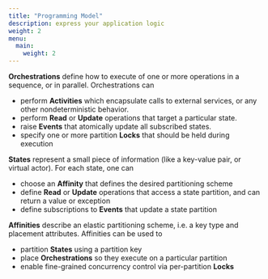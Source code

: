 ```yaml
---
title: "Programming Model"
description: express your application logic
weight: 2
menu:
  main: 
    weight: 2
---
```


**Orchestrations** define how to execute of one or more operations in a sequence, or in parallel. Orchestrations can

- perform **Activities** which encapsulate calls to external services, or any other nondeterministic behavior.
- perform **Read** or **Update** operations that target a particular state.
- raise **Events** that atomically update all subscribed states.
- specify one or more partition **Locks** that should be held during execution

**States** represent a small piece of information (like a key-value pair, or virtual actor). For each state, one can

- choose an **Affinity** that defines the desired partitioning scheme
- define **Read** or **Update** operations that access a state partition, and can return a value or exception
- define subscriptions to **Events** that update a state partition

**Affinities** describe an elastic partitioning scheme, i.e. a key type and placement attributes. Affinities can be used to

- partition **States** using a partition key
- place **Orchestrations** so they execute on a particular partition
- enable fine-grained concurrency control via per-partition **Locks**


